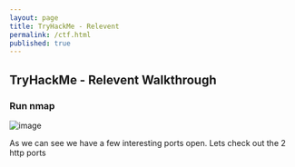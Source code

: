 ```yaml
---
layout: page
title: TryHackMe - Relevent
permalink: /ctf.html
published: true
---
```


## TryHackMe - Relevent Walkthrough


### Run nmap

![image](https://user-images.githubusercontent.com/50459517/102490170-17ff0c80-4034-11eb-97e2-9c3e32d11984.png)

As we can see we have a few interesting ports open. Lets check out the 2 http ports
